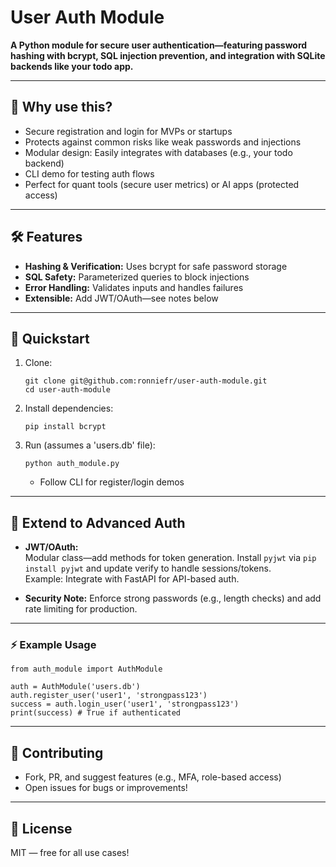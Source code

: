 # User Auth Module

**A Python module for secure user authentication—featuring password hashing with bcrypt, SQL injection prevention, and integration with SQLite backends like your todo app.**

---

## 🚩 Why use this?

- Secure registration and login for MVPs or startups
- Protects against common risks like weak passwords and injections
- Modular design: Easily integrates with databases (e.g., your todo backend)
- CLI demo for testing auth flows
- Perfect for quant tools (secure user metrics) or AI apps (protected access)

---

## 🛠️ Features

- **Hashing & Verification:** Uses bcrypt for safe password storage
- **SQL Safety:** Parameterized queries to block injections
- **Error Handling:** Validates inputs and handles failures
- **Extensible:** Add JWT/OAuth—see notes below

---

## 🚀 Quickstart

1. Clone:
    ```
    git clone git@github.com:ronniefr/user-auth-module.git
    cd user-auth-module
    ```

2. Install dependencies:
    ```
    pip install bcrypt
    ```

3. Run (assumes a 'users.db' file):
    ```
    python auth_module.py
    ```
   - Follow CLI for register/login demos

---

## 🔑 Extend to Advanced Auth

- **JWT/OAuth:**  
  Modular class—add methods for token generation. Install `pyjwt` via `pip install pyjwt` and update verify to handle sessions/tokens.  
  Example: Integrate with FastAPI for API-based auth.

- **Security Note:** Enforce strong passwords (e.g., length checks) and add rate limiting for production.

---

### ⚡ Example Usage

```
from auth_module import AuthModule

auth = AuthModule('users.db')
auth.register_user('user1', 'strongpass123')
success = auth.login_user('user1', 'strongpass123')
print(success) # True if authenticated
```


---

## 🤝 Contributing

- Fork, PR, and suggest features (e.g., MFA, role-based access)
- Open issues for bugs or improvements!

---

## 📄 License

MIT — free for all use cases!
